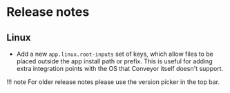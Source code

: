 # Release notes

## Linux

* Add a new `app.linux.root-inputs` set of keys, which allow files to be placed outside the app install path or prefix. This is useful for adding extra integration points with the OS that Conveyor itself doesn't support.

!!! note 
    For older release notes please use the version picker in the top bar.
